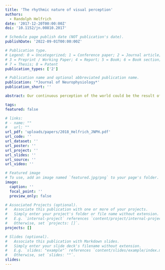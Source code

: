 ```yaml
---
title: 'The rhythmic nature of visual perception'
authors:
  - Randolph Helfrich
date: '2017-12-20T00:00:00Z'
doi: '10.1152/jn.00810.2017'

# Schedule page publish date (NOT publication's date).
publishDate: '2022-09-01T00:00:00Z'

# Publication type.
# Legend: 0 = Uncategorized; 1 = Conference paper; 2 = Journal article;
# 3 = Preprint / Working Paper; 4 = Report; 5 = Book; 6 = Book section;
# 7 = Thesis; 8 = Patent
publication_types: ['2']

# Publication name and optional abbreviated publication name.
publication: '*Journal of Neurophysiology*'
publication_short: ''

abstract: Our continuous perception of the world could be the result of discrete sampling, where individual snapshots are seamlessly fused into a coherent stream. It has been argued that endogenous oscillatory brain activity could provide the functional substrate of cortical rhythmic sampling. A new study demonstrates that cortical rhythmic sampling is tightly linked to the oculomotor system, thus providing a novel perspective on the neural network underlying top-down guided visual perception.

tags:
featured: false

# links:
# - name: ""
#   url: ""
url_pdf: 'uploads/papers/2018_Helfrich_JNPH.pdf'
url_code: ''
url_dataset: ''
url_poster: ''
url_project: ''
url_slides: ''
url_source: ''
url_video: ''

# Featured image
# To use, add an image named `featured.jpg/png` to your page's folder.
image:
  caption: ''
  focal_point: ''
  preview_only: false

# Associated Projects (optional).
#   Associate this publication with one or more of your projects.
#   Simply enter your project's folder or file name without extension.
#   E.g. `internal-project` references `content/project/internal-project/index.md`.
#   Otherwise, set `projects: []`.
projects: []

# Slides (optional).
#   Associate this publication with Markdown slides.
#   Simply enter your slide deck's filename without extension.
#   E.g. `slides: "example"` references `content/slides/example/index.md`.
#   Otherwise, set `slides: ""`.
slides:
---
```

